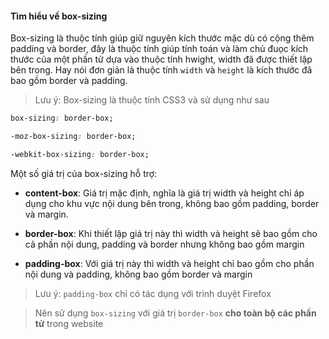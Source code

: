 #### Tìm hiểu về box-sizing

Box-sizing là thuộc tính giúp giữ nguyên kích thước mặc dù có cộng thêm padding và  border, đây là thuộc tính giúp tính toán và làm chủ đuọc kích thước của một phần tử dựa vào thuộc tính hwight, width đã được thiết lập bên trong. Hay nói đơn giản là thuộc tính `width` và `height` là kích thước đã bao gồm border và padding.

> Lưu ý: Box-sizing là thuộc tính CSS3 và sử dụng như sau

```css
box-sizing: border-box;

-moz-box-sizing: border-box;

-webkit-box-sizing: border-box;
```

Một số giá trị của box-sizing hỗ trợ:

- __content-box__: Giá trị mặc định, nghĩa là giá trị width và height chỉ áp dụng cho khu vực nội dung bên trong, không bao gồm padding, border và margin.

- __border-box__: Khi thiết lập giá trị này thì width và height sẽ bao gồm cho cả phần nội dung, padding và border nhưng không bao gồm margin

- __padding-box__: Với giá trị này thì width và height chỉ bao gồm cho phần nội dung và padding, không bao gồm border và margin

> Lưu ý: `padding-box` chỉ có tác dụng với trình duyệt Firefox

> Nên sử dụng `box-sizing` với giá trị `border-box` **cho toàn bộ các phần tử** trong website